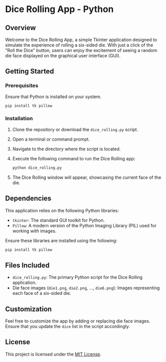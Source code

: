 # Dice Rolling App - Python

## Overview

Welcome to the Dice Rolling App, a simple Tkinter application designed to simulate the experience of rolling a six-sided die. With just a click of the "Roll the Dice" button, users can enjoy the excitement of seeing a random die face displayed on the graphical user interface (GUI).

## Getting Started

### Prerequisites

Ensure that Python is installed on your system.

```bash
pip install tk pillow
```

### Installation

1. Clone the repository or download the `dice_rolling.py` script.

2. Open a terminal or command prompt.

3. Navigate to the directory where the script is located.

4. Execute the following command to run the Dice Rolling app:

    ```bash
    python dice_rolling.py
    ```

5. The Dice Rolling window will appear, showcasing the current face of the die.

## Dependencies

This application relies on the following Python libraries:

- `tkinter`: The standard GUI toolkit for Python.
- `Pillow`: A modern version of the Python Imaging Library (PIL) used for working with images.

Ensure these libraries are installed using the following:

```bash
pip install tk pillow
```

## Files Included

- `dice_rolling.py`: The primary Python script for the Dice Rolling application.
- Die face images (`die1.png`, `die2.png`, ..., `die6.png`): Images representing each face of a six-sided die.

## Customization

Feel free to customize the app by adding or replacing die face images. Ensure that you update the `dice` list in the script accordingly.

## License

This project is licensed under the [MIT License](https://www.mit.edu/~amini/LICENSE.md).

